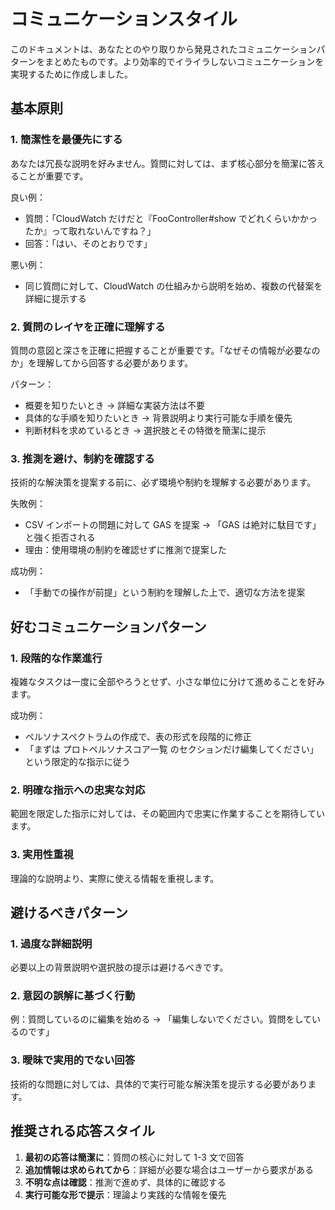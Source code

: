 # コミュニケーションスタイル

このドキュメントは、あなたとのやり取りから発見されたコミュニケーションパターンをまとめたものです。より効率的でイライラしないコミュニケーションを実現するために作成しました。

## 基本原則

### 1. 簡潔性を最優先にする

あなたは冗長な説明を好みません。質問に対しては、まず核心部分を簡潔に答えることが重要です。

良い例：
- 質問：「CloudWatch だけだと『FooController#show でどれくらいかかったか』って取れないんですね？」
- 回答：「はい、そのとおりです」

悪い例：
- 同じ質問に対して、CloudWatch の仕組みから説明を始め、複数の代替案を詳細に提示する

### 2. 質問のレイヤを正確に理解する

質問の意図と深さを正確に把握することが重要です。「なぜその情報が必要なのか」を理解してから回答する必要があります。

パターン：
- 概要を知りたいとき → 詳細な実装方法は不要
- 具体的な手順を知りたいとき → 背景説明より実行可能な手順を優先
- 判断材料を求めているとき → 選択肢とその特徴を簡潔に提示

### 3. 推測を避け、制約を確認する

技術的な解決策を提案する前に、必ず環境や制約を理解する必要があります。

失敗例：
- CSV インポートの問題に対して GAS を提案 → 「GAS は絶対に駄目です」と強く拒否される
- 理由：使用環境の制約を確認せずに推測で提案した

成功例：
- 「手動での操作が前提」という制約を理解した上で、適切な方法を提案

## 好むコミュニケーションパターン

### 1. 段階的な作業進行

複雑なタスクは一度に全部やろうとせず、小さな単位に分けて進めることを好みます。

成功例：
- ペルソナスペクトラムの作成で、表の形式を段階的に修正
- 「まずは プロトペルソナスコア一覧 のセクションだけ編集してください」という限定的な指示に従う

### 2. 明確な指示への忠実な対応

範囲を限定した指示に対しては、その範囲内で忠実に作業することを期待しています。

### 3. 実用性重視

理論的な説明より、実際に使える情報を重視します。

## 避けるべきパターン

### 1. 過度な詳細説明

必要以上の背景説明や選択肢の提示は避けるべきです。

### 2. 意図の誤解に基づく行動

例：質問しているのに編集を始める → 「編集しないでください。質問をしているのです」

### 3. 曖昧で実用的でない回答

技術的な問題に対しては、具体的で実行可能な解決策を提示する必要があります。

## 推奨される応答スタイル

1. **最初の応答は簡潔に**：質問の核心に対して 1-3 文で回答
2. **追加情報は求められてから**：詳細が必要な場合はユーザーから要求がある
3. **不明な点は確認**：推測で進めず、具体的に確認する
4. **実行可能な形で提示**：理論より実践的な情報を優先